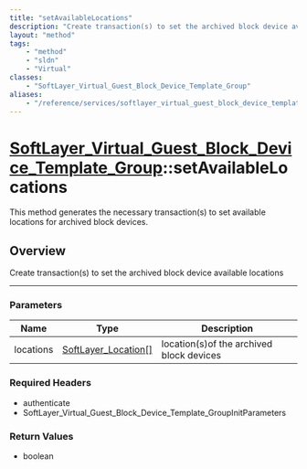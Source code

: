 ```yaml
---
title: "setAvailableLocations"
description: "Create transaction(s) to set the archived block device available locations"
layout: "method"
tags:
    - "method"
    - "sldn"
    - "Virtual"
classes:
    - "SoftLayer_Virtual_Guest_Block_Device_Template_Group"
aliases:
    - "/reference/services/softlayer_virtual_guest_block_device_template_group/setAvailableLocations"
---
```

# [SoftLayer_Virtual_Guest_Block_Device_Template_Group](/reference/services/SoftLayer_Virtual_Guest_Block_Device_Template_Group)::setAvailableLocations


This method generates the necessary transaction(s) to set available locations for archived block devices. 


## Overview 
Create transaction(s) to set the archived block device available locations

-----

### Parameters 
|Name | Type | Description |
| --- | --- | --- |
|locations| <a href='/reference/datatypes/SoftLayer_Location'>SoftLayer_Location[] </a>| location(s)of the archived block devices|


### Required Headers
* authenticate
* SoftLayer_Virtual_Guest_Block_Device_Template_GroupInitParameters


### Return Values
* boolean




